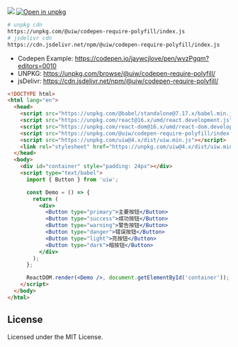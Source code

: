 [![](https://data.jsdelivr.com/v1/package/npm/@uiw/codepen-require-polyfill/badge)](https://www.jsdelivr.com/package/npm/@uiw/codepen-require-polyfill)
[![Open in unpkg](https://img.shields.io/badge/Open%20in-unpkg-blue?label=@uiw/codepen-require-polyfill)](https://uiwjs.github.io/npm-unpkg/#/pkg/@uiw/codepen-require-polyfill/file/README.md)

```bash
# unpkg cdn
https://unpkg.com/@uiw/codepen-require-polyfill/index.js
# jsdelivr cdn
https://cdn.jsdelivr.net/npm/@uiw/codepen-require-polyfill/index.js
```

- Codepen Example: https://codepen.io/jaywcjlove/pen/wvzPgqm?editors=0010
- UNPKG: https://unpkg.com/browse/@uiw/codepen-require-polyfill/
- jsDelivr: https://cdn.jsdelivr.net/npm/@uiw/codepen-require-polyfill/


```html
<!DOCTYPE html>
<html lang="en">
  <head>
    <script src="https://unpkg.com/@babel/standalone@7.17.x/babel.min.js" crossorigin></script>
    <script src="https://unpkg.com/react@16.x/umd/react.development.js" crossorigin></script>
    <script src="https://unpkg.com/react-dom@16.x/umd/react-dom.development.js" crossorigin></script>
    <script src="https://unpkg.com/@uiw/codepen-require-polyfill/index.js"></script>
    <script src="https://unpkg.com/uiw@4.x/dist/uiw.min.js"></script>
    <link rel="stylesheet" href="https://unpkg.com/uiw@4.x/dist/uiw.min.css">
  </head>
  <body>
    <div id="container" style="padding: 24px"></div>
    <script type="text/babel">
      import { Button } from 'uiw';

      const Demo = () => {
        return (
          <div>
            <Button type="primary">主要按钮</Button>
            <Button type="success">成功按钮</Button>
            <Button type="warning">警告按钮</Button>
            <Button type="danger">错误按钮</Button>
            <Button type="light">亮按钮</Button>
            <Button type="dark">暗按钮</Button>
          </div>
        );
      };

      ReactDOM.render(<Demo />, document.getElementById('container'));
    </script>
  </body>
</html>
```

## License

Licensed under the MIT License.
